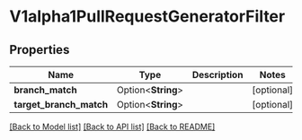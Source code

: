 # V1alpha1PullRequestGeneratorFilter

## Properties

Name | Type | Description | Notes
------------ | ------------- | ------------- | -------------
**branch_match** | Option<**String**> |  | [optional]
**target_branch_match** | Option<**String**> |  | [optional]

[[Back to Model list]](../README.md#documentation-for-models) [[Back to API list]](../README.md#documentation-for-api-endpoints) [[Back to README]](../README.md)


